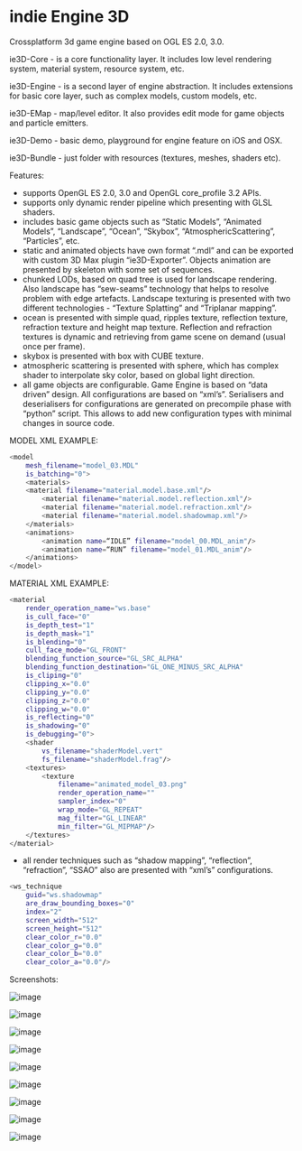 indie Engine 3D
=======

Crossplatform 3d game engine based on OGL ES 2.0, 3.0.

ie3D-Core - is a core functionality layer. It includes low level rendering system, material system, resource system, etc.

ie3D-Engine - is a second layer of engine abstraction. It includes extensions for basic core layer, such as complex models, custom models, etc.

ie3D-EMap - map/level editor. It also provides edit mode for game objects and particle emitters. 

ie3D-Demo - basic demo, playground for engine feature on iOS and OSX. 

ie3D-Bundle - just folder with resources (textures, meshes, shaders etc).


Features: 

- supports OpenGL ES 2.0, 3.0 and OpenGL core_profile 3.2 APIs.
- supports only dynamic render pipeline which presenting with GLSL shaders.
- includes basic game objects such as “Static Models”, “Animated Models”, “Landscape”, “Ocean”, “Skybox”, “AtmosphericScattering”, “Particles”, etc.
- static and animated objects have own format “.mdl” and can be exported with custom 3D Max plugin “ie3D-Exporter”. Objects animation are presented by skeleton with some set of sequences.
- chunked LODs, based on quad tree is used for landscape rendering. Also landscape has “sew-seams” technology that helps to resolve problem with edge artefacts. Landscape texturing is presented with two different technologies - “Texture Splatting” and “Triplanar mapping”.
- ocean is presented with simple quad, ripples texture, reflection texture, refraction texture and height map texture. Reflection and refraction textures is dynamic and retrieving from game scene on demand (usual once per frame).
- skybox is presented with box with CUBE texture.
- atmospheric scattering is presented with sphere, which has complex shader to interpolate sky color, based on global light direction.
- all game objects are configurable. Game Engine is based on “data driven” design. All configurations are based on “xml’s”. Serialisers and deserialisers for configurations are generated on precompile phase with “python” script. This allows to add new configuration types with minimal changes in source code.

MODEL XML EXAMPLE:
```sh
<model
    mesh_filename="model_03.MDL"
    is_batching="0">
    <materials>
	<material filename="material.model.base.xml"/>
        <material filename="material.model.reflection.xml"/>
        <material filename="material.model.refraction.xml"/>
        <material filename="material.model.shadowmap.xml"/>
	</materials>
    <animations>
        <animation name=“IDLE” filename="model_00.MDL_anim"/>
        <animation name=“RUN” filename="model_01.MDL_anim"/>
    </animations>
</model>
```
MATERIAL XML EXAMPLE:
```sh
<material
    render_operation_name="ws.base"
    is_cull_face="0"
    is_depth_test="1"
    is_depth_mask="1"
    is_blending="0"
    cull_face_mode="GL_FRONT"
    blending_function_source="GL_SRC_ALPHA"
    blending_function_destination="GL_ONE_MINUS_SRC_ALPHA"
    is_cliping="0"
    clipping_x="0.0"
    clipping_y="0.0"
    clipping_z="0.0"
    clipping_w="0.0"
    is_reflecting="0"
    is_shadowing="0"
    is_debugging="0">
    <shader
        vs_filename="shaderModel.vert"
        fs_filename="shaderModel.frag"/>
    <textures>
        <texture
            filename="animated_model_03.png"
            render_operation_name=""
            sampler_index="0"
            wrap_mode="GL_REPEAT"
            mag_filter="GL_LINEAR"
            min_filter="GL_MIPMAP"/>
    </textures>
</material>
```
- all render techniques such as “shadow mapping”, “reflection”, “refraction”, “SSAO” also are presented with “xml’s” configurations. 
```sh
<ws_technique
    guid="ws.shadowmap"
    are_draw_bounding_boxes="0"
    index="2"
    screen_width="512"
    screen_height="512"
    clear_color_r="0.0"
    clear_color_g="0.0"
    clear_color_b="0.0"
    clear_color_a="0.0"/>
```

Screenshots:

![image](https://github.com/codeoneclick/indieEngine3D/blob/develop/ie3D-Doc/Screenshots/ScreenShot08.png)

![image](https://github.com/codeoneclick/indieEngine3D/blob/develop/ie3D-Doc/Screenshots/ScreenShot09.png)

![image](https://github.com/codeoneclick/indieEngine3D/blob/develop/ie3D-Doc/Screenshots/ScreenShot04.png)

![image](https://github.com/codeoneclick/indieEngine3D/blob/develop/ie3D-Doc/Screenshots/ScreenShot05.png)

![image](https://github.com/codeoneclick/indieEngine3D/blob/develop/ie3D-Doc/Screenshots/ScreenShot06.png)

![image](https://github.com/codeoneclick/indieEngine3D/blob/develop/ie3D-Doc/Screenshots/ScreenShot07.png)

![image](https://github.com/codeoneclick/indieEngine3D/blob/develop/ie3D-Doc/Screenshots/ScreenShot01.png)

![image](https://github.com/codeoneclick/indieEngine3D/blob/develop/ie3D-Doc/Screenshots/ScreenShot02.png)

![image](https://github.com/codeoneclick/indieEngine3D/blob/develop/ie3D-Doc/Screenshots/ScreenShot03.png)
